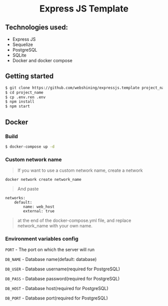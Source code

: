 # <p align="center">Express JS Template</p>
## Technologies used:
* Express JS
* Sequelize
* PostgreSQL
* SQLite
* Docker and docker compose

## Getting started
```bash
$ git clone https://github.com/webshining/expressjs.template project_name
$ cd project_name
$ cp .env.ren .env
$ npm install
$ npm start
```
## Docker
### Build
```bash
$ docker-compose up -d
```
### Custom network name
>If you want to use a custom network name, create a network

`docker network create network_name`

>And paste 
```
networks:
    default:
        name: web_host
        external: true
```
>at the end of the docker-compose.yml file, and replace network_name with your own name. 
### Environment variables config
`PORT` - The port on which the server will run

`DB_NAME` - Database name(default: database)

`DB_USER` - Database username(required for PostgreSQL)

`DB_PASS` - Database password(required for PostgreSQL)

`DB_HOST` - Database host(required for PostgreSQL)

`DB_PORT` - Database port(required for PostgreSQL)